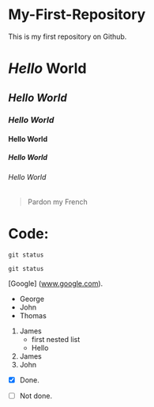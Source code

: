 # My-First-Repository
This is my first repository on Github.
# **_Hello_ World**
## *Hello World*
### ***Hello World***
#### Hello World
##### Hello World
###### Hello World

> Pardon my French

# Code:
```
git status
```
`git status`

[Google] (www.google.com).

- George
- John
- Thomas

1. James
   - first nested list
   - Hello
2. James
3. John

- [X] Done.
- [ ] Not done.



